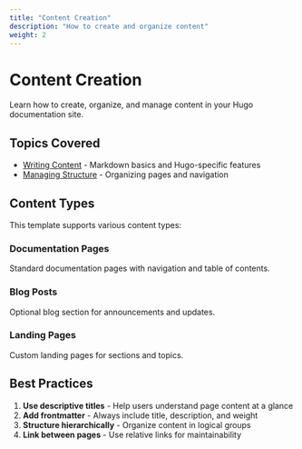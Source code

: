 ```yaml
---
title: "Content Creation"
description: "How to create and organize content"
weight: 2
---
```


# Content Creation

Learn how to create, organize, and manage content in your Hugo documentation site.

## Topics Covered

- [Writing Content](subtopic1) - Markdown basics and Hugo-specific features
- [Managing Structure](subtopic2) - Organizing pages and navigation

## Content Types

This template supports various content types:

### Documentation Pages
Standard documentation pages with navigation and table of contents.

### Blog Posts
Optional blog section for announcements and updates.

### Landing Pages
Custom landing pages for sections and topics.

## Best Practices

1. **Use descriptive titles** - Help users understand page content at a glance
2. **Add frontmatter** - Always include title, description, and weight
3. **Structure hierarchically** - Organize content in logical groups
4. **Link between pages** - Use relative links for maintainability
